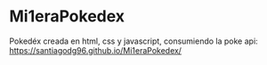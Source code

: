 # Mi1eraPokedex
Pokedéx creada en html, css y javascript, consumiendo la poke api:<br>
https://santiagodg96.github.io/Mi1eraPokedex/
